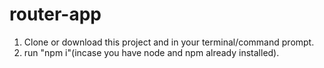 # router-app
  1) Clone or download this project and in your terminal/command prompt. 
  2) run "npm i"(incase you have node and npm already installed).
